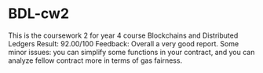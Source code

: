 # BDL-cw2
This is the coursework 2 for year 4 course Blockchains and Distributed Ledgers
Result: 92.00/100
Feedback: Overall a very good report. Some minor issues: you can simplify some functions in your contract, and you can analyze fellow contract more in terms of gas fairness.
